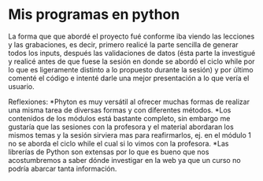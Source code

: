 # Mis programas en python


La forma que que abordé el proyecto fué conforme iba viendo las lecciones y las grabaciones, es decir, primero realicé la parte sencilla de generar todos los inputs, después las validaciones de datos (ésta parte la investigué y realicé antes de que fuese la sesión en donde se abordó el ciclo while por lo que es ligeramente distinto a lo propuesto durante la sesión) y por último comenté el código e intenté darle una mejor presentación a lo que vería el usuario.

Reflexiones:
*Phyton es muy versátil al ofrecer muchas formas de realizar una misma tarea de diversas formas y con diferentes métodos.
*Los contenidos de los módulos está bastante completo, sin embargo me gustaría que las sesiones con la profesora y el material abordaran los mismos temas y la sesión sirviera mas para reafirmarlos, ej. en el módulo 1 no se aborda el ciclo while el cual si lo vimos con la profesora.
*Las librerías de Python son extensas por lo que es bueno que nos acostumbremos a saber dónde investigar en la web ya que un curso no podría abarcar tanta información.
